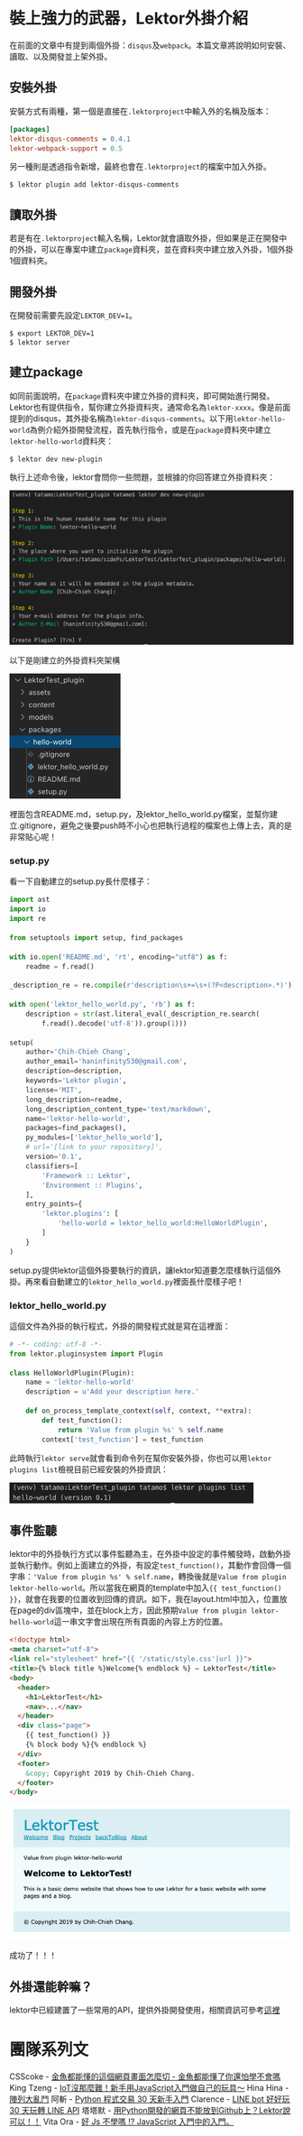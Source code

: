 # 裝上強力的武器，Lektor外掛介紹

在前面的文章中有提到兩個外掛：`disqus`及`webpack`。本篇文章將說明如何安裝、讀取、以及開發並上架外掛。

## 安裝外掛

安裝方式有兩種，第一個是直接在`.lektorproject`中輸入外的名稱及版本：

```ini
[packages]
lektor-disqus-comments = 0.4.1
lektor-webpack-support = 0.5
```

另一種則是透過指令新增，最終也會在`.lektorproject`的檔案中加入外掛。

```
$ lektor plugin add lektor-disqus-comments
```

## 讀取外掛

若是有在`.lektorproject`輸入名稱，Lektor就會讀取外掛，但如果是正在開發中的外掛，可以在專案中建立`package`資料夾，並在資料夾中建立放入外掛，1個外掛1個資料夾。

## 開發外掛

在開發前需要先設定`LEKTOR_DEV=1`。

```
$ export LEKTOR_DEV=1
$ lektor server
```

## 建立package

如同前面說明，在`package`資料夾中建立外掛的資料夾，即可開始進行開發。Lektor也有提供指令，幫你建立外掛資料夾，通常命名為`lektor-xxxx`。像是前面提到的disqus，其外掛名稱為`lektor-disqus-comments`。以下用`lektor-hello-world`為例介紹外掛開發流程，首先執行指令，或是在`package`資料夾中建立`lektor-hello-world`資料夾：

```
$ lektor dev new-plugin
```

執行上述命令後，lektor會問你一些問題，並根據的你回答建立外掛資料夾：

![image-20191006163057657](../assets/image-20191006163057657.png)

以下是剛建立的外掛資料夾架構

![image-20191006163150139](../assets/image-20191006163150139.png)

裡面包含README.md，setup.py，及lektor_hello_world.py檔案，並幫你建立.gitignore，避免之後要push時不小心也把執行過程的檔案也上傳上去，真的是非常貼心呢！

### setup.py

看一下自動建立的setup.py長什麼樣子：

```python
import ast
import io
import re

from setuptools import setup, find_packages

with io.open('README.md', 'rt', encoding="utf8") as f:
    readme = f.read()

_description_re = re.compile(r'description\s+=\s+(?P<description>.*)')

with open('lektor_hello_world.py', 'rb') as f:
    description = str(ast.literal_eval(_description_re.search(
        f.read().decode('utf-8')).group(1)))

setup(
    author='Chih-Chieh Chang',
    author_email='haninfinity530@gmail.com',
    description=description,
    keywords='Lektor plugin',
    license='MIT',
    long_description=readme,
    long_description_content_type='text/markdown',
    name='lektor-hello-world',
    packages=find_packages(),
    py_modules=['lektor_hello_world'],
    # url='[link to your repository]',
    version='0.1',
    classifiers=[
        'Framework :: Lektor',
        'Environment :: Plugins',
    ],
    entry_points={
        'lektor.plugins': [
            'hello-world = lektor_hello_world:HelloWorldPlugin',
        ]
    }
)
```

setup.py提供lektor這個外掛要執行的資訊，讓lektor知道要怎麼樣執行這個外掛。再來看自動建立的`lektor_hello_world.py`裡面長什麼樣子吧！

### lektor_hello_world.py

這個文件為外掛的執行程式，外掛的開發程式就是寫在這裡面：

```python
# -*- coding: utf-8 -*-
from lektor.pluginsystem import Plugin

class HelloWorldPlugin(Plugin):
    name = 'lektor-hello-world'
    description = u'Add your description here.'

    def on_process_template_context(self, context, **extra):
        def test_function():
            return 'Value from plugin %s' % self.name
        context['test_function'] = test_function
```

此時執行`lektor serve`就會看到命令列在幫你安裝外掛，你也可以用`lektor plugins list`檢視目前已經安裝的外掛資訊：

![image-20191007010917667](../assets/image-20191007010917667.png)

## 事件監聽

lektor中的外掛執行方式以事件監聽為主，在外掛中設定的事件觸發時，啟動外掛並執行動作。例如上面建立的外掛，有設定`test_function()`，其動作會回傳一個字串：`'Value from plugin %s' % self.name`，轉換後就是`Value from plugin lektor-hello-world`。所以當我在網頁的template中加入`{{ test_function() }}`，就會在我要的位置收到回傳的資訊。如下，我在layout.html中加入，位置放在page的div區塊中，並在block上方，因此預期`Value from plugin lektor-hello-world`這一串文字會出現在所有頁面的內容上方的位置。

```html
<!doctype html>
<meta charset="utf-8">
<link rel="stylesheet" href="{{ '/static/style.css'|url }}">
<title>{% block title %}Welcome{% endblock %} — LektorTest</title>
<body>
  <header>
    <h1>LektorTest</h1>
    <nav>...</nav>
  </header>
  <div class="page">
    {{ test_function() }}
    {% block body %}{% endblock %}
  </div>
  <footer>
    &copy; Copyright 2019 by Chih-Chieh Chang.
  </footer>
</body>
```

![image-20191007012151308](../assets/image-20191007012151308.png)

成功了！！！

## 外掛還能幹嘛？

lektor中已經建置了一些常用的API，提供外掛開發使用，相關資訊可參考[這裡](https://www.getlektor.com/docs/api/plugins/)

# 團隊系列文

CSScoke - [金魚都能懂的這個網頁畫面怎麼切 - 金魚都能懂了你還怕學不會嗎](https://ithelp.ithome.com.tw/users/20112550/ironman/2623)
King Tzeng - [IoT沒那麼難！新手用JavaScript入門做自己的玩具～](https://ithelp.ithome.com.tw/users/20103130/ironman/2125)
Hina Hina - [陣列大亂鬥](https://ithelp.ithome.com.tw/users/20120000/ironman/2256) 
阿斬 - [Python 程式交易 30 天新手入門](https://ithelp.ithome.com.tw/users/20120536/ironman/2571)
Clarence - [LINE bot 好好玩 30 天玩轉 LINE API](https://ithelp.ithome.com.tw/users/20117701/ironman/2634)
塔塔默 - [用Python開發的網頁不能放到Github上？Lektor說可以！！](https://ithelp.ithome.com.tw/users/20112552/ironman/2735)
Vita Ora - [好 Js 不學嗎 !? JavaScript 入門中的入門。](https://ithelp.ithome.com.tw/users/20112656/ironman/2782)